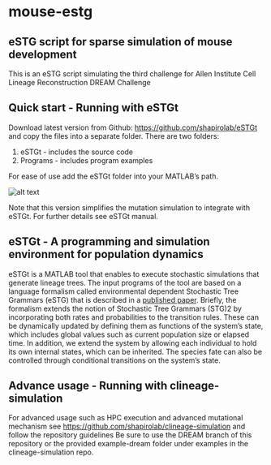 # mouse-estg

## eSTG script for sparse simulation of mouse development

This is an eSTG script simulating the third challenge for Allen Institute Cell Lineage Reconstruction DREAM Challenge

## Quick start - Running with eSTGt
Download latest version from Github: https://github.com/shapirolab/eSTGt and copy the files into a separate folder. There are two folders:

1)	eSTGt - includes the source code
2)	Programs - includes program examples

For ease of use add the eSTGt folder into your MATLAB’s path.

![alt text](https://github.com/shapirolab/embryonic-estg/blob/main/GUI.png?raw=true)

Note that this version simplifies the mutation simulation to integrate with eSTGt. 
For further details see eSTGt manual.

## eSTGt - A programming and simulation environment for population dynamics
eSTGt is a MATLAB tool that enables to execute stochastic simulations that generate lineage trees. The input programs of the tool are based on a language formalism called environmental dependent Stochastic Tree Grammars (eSTG) that is described in a [published paper](https://doi.org/10.1186/1471-2105-15-249). Briefly, the formalism extends the notion of Stochastic Tree Grammars (STG)2 by incorporating both rates and probabilities to the transition rules. These can be dynamically updated by defining them as functions of the system’s state, which includes global values such as current population size or elapsed time. In addition, we extend the system by allowing each individual to hold its own internal states, which can be inherited. The species fate can also be controlled through conditional transitions on the system’s state.

## Advance usage - Running with clineage-simulation
For advanced usage such as HPC execution and advanced mutational mechanism see https://github.com/shapirolab/clineage-simulation and follow the repository guidelines
Be sure to use the DREAM branch of this repository or the provided example-dream folder under examples in the clineage-simulation repo.
